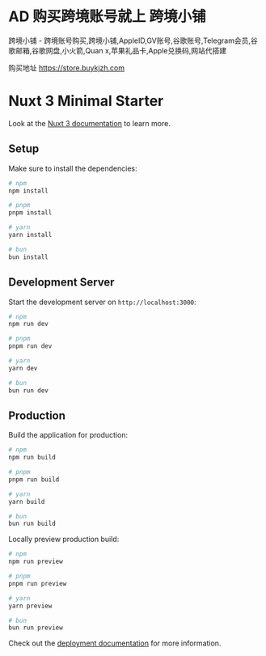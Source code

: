 # AD 购买跨境账号就上 跨境小铺

跨境小铺 - 跨境账号购买,跨境小铺,AppleID,GV账号,谷歌账号,Telegram会员,谷歌邮箱,谷歌网盘,小火箭,Quan x,苹果礼品卡,Apple兑换码,网站代搭建

购买地址 https://store.buykjzh.com

# Nuxt 3 Minimal Starter

Look at the [Nuxt 3 documentation](https://nuxt.com/docs/getting-started/introduction) to learn more.

## Setup

Make sure to install the dependencies:

```bash
# npm
npm install

# pnpm
pnpm install

# yarn
yarn install

# bun
bun install
```

## Development Server

Start the development server on `http://localhost:3000`:

```bash
# npm
npm run dev

# pnpm
pnpm run dev

# yarn
yarn dev

# bun
bun run dev
```

## Production

Build the application for production:

```bash
# npm
npm run build

# pnpm
pnpm run build

# yarn
yarn build

# bun
bun run build
```

Locally preview production build:

```bash
# npm
npm run preview

# pnpm
pnpm run preview

# yarn
yarn preview

# bun
bun run preview
```

Check out the [deployment documentation](https://nuxt.com/docs/getting-started/deployment) for more information.
